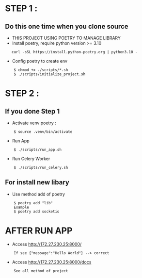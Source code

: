 # STEP 1 :
## Do this one time when you clone source
 - THIS PROJECT USING POETRY TO MANAGE LIBRARY
- Install poetry, require python version >= 3.10
 ```
    curl -sSL https://install.python-poetry.org | python3.10 -
 ```
- Config poetry to create env 
```
    $ chmod +x ./scripts/*.sh
    $ ./scripts/initialize_project.sh
```
# STEP 2 :
## If you done Step 1 
- Activate venv poetry :
```
    $ source .venv/bin/activate
```
- Run App
```
    $ ./scripts/run_app.sh
```
- Run Celery Worker 
```
    $ ./scripts/run_celery.sh
```
## For install new libary 
- Use method add of poetry
```
    $ poetry add "lib"
    Example
    $ poetry add socketio
```

# AFTER RUN APP
- Access http://172.27.230.25:8000/
```
    If see {"message":"Hello World"} --> correct 
```
- Access http://172.27.230.25:8000/docs 
```
    See all method of project 
```
